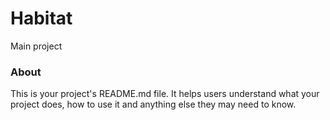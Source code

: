 Habitat
=======

Main project

### About

This is your project's README.md file. It helps users understand what your
project does, how to use it and anything else they may need to know.